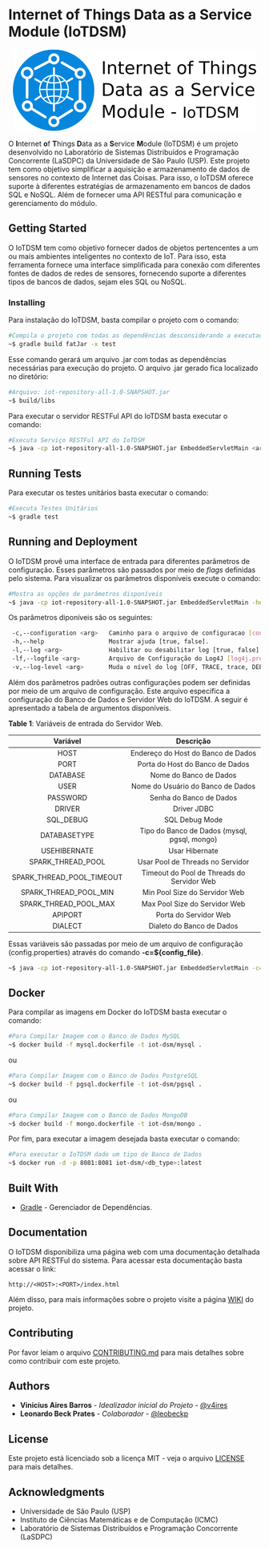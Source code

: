 # **I**nternet **o**f **T**hings **D**ata as a **S**ervice **M**odule (IoTDSM)

<p align="center"><img src="iot-dsm-logo.png"/></p>

O  **I**nternet **o**f **T**hings **D**ata as a **S**ervice **M**odule (IoTDSM) é um projeto desenvolvido no Laboratório de Sistemas Distribuídos e Programação Concorrente (LaSDPC) da Universidade de São Paulo (USP).
Este projeto tem como objetivo simplificar a aquisição e armazenamento de dados de sensores no contexto de Internet das Coisas.
Para isso, o IoTDSM oferece suporte à diferentes estratégias de armazenamento em bancos de dados SQL e NoSQL. Além de fornecer uma API RESTful para comunicação e gerenciamento do módulo.

## Getting Started

O IoTDSM tem como objetivo fornecer dados de objetos pertencentes a um ou mais ambientes inteligentes no contexto de IoT.
Para isso, esta ferramenta fornece uma interface simplificada para conexão com diferentes fontes de dados de redes de sensores, fornecendo suporte a diferentes tipos de bancos de dados, sejam eles SQL ou NoSQL.

### Installing

Para instalação do IoTDSM, basta compilar o projeto com o comando:

```bash
#Compila o projeto com todas as dependências desconsiderando a executação de testes
~$ gradle build fatJar -x test
```

Esse comando gerará um arquivo .jar com todas as dependências necessárias para execução do projeto.
O arquivo .jar gerado fica localizado no diretório:

```bash
#Arquivo: iot-repository-all-1.0-SNAPSHOT.jar
~$ build/libs  
```

Para executar o servidor RESTFul API do IoTDSM basta executar o comando:

```bash
#Executa Serviço RESTFul API do IoTDSM
~$ java -cp iot-repository-all-1.0-SNAPSHOT.jar EmbeddedServletMain <args>
```

## Running Tests

Para executar os testes unitários basta executar o comando:

```bash
#Executa Testes Unitários
~$ gradle test
```

## Running and Deployment

O IoTDSM provê uma interface de entrada para diferentes parâmetros de configuração.
Esses parâmetros são passados por meio de *flags* definidas pelo sistema.
Para visualizar os parâmetros disponíveis execute o comando:

```bash
#Mostra as opções de parâmetros disponíveis
~$ java -cp iot-repository-all-1.0-SNAPSHOT.jar EmbeddedServletMain -help
```

Os parâmetros diponíveis são os seguintes:

```bash
 -c,--configuration <arg>   Caminho para o arquivo de configuracao [config.properties].
 -h,--help                  Mostrar ajuda [true, false].
 -l,--log <arg>             Habilitar ou desabilitar log [true, false].
 -lf,--logfile <arg>        Arquivo de Configuração do Log4J [log4j.properties].
 -v,--log-level <arg>       Muda o nível do log [OFF, TRACE, trace, DEBUG, WARN, ERROR, FATAL, ALL].
```
Além dos parâmetros padrões outras configurações podem ser definidas por meio de um arquivo de configuração.
Este arquivo especifica a configuração do Banco de Dados e Servidor Web do IoTDSM.
A seguir é apresentado a tabela de argumentos disponíveis.

**Table 1**: Variáveis de entrada do Servidor Web.

|          Variável         |                   Descrição                  |
|:-------------------------:|:--------------------------------------------:|
| HOST                      | Endereço do Host do Banco de Dados           |
| PORT                      | Porta do Host do Banco de Dados              |
| DATABASE                  | Nome do Banco de Dados                       |
| USER                      | Nome do Usuário do Banco de Dados            |
| PASSWORD                  | Senha do Banco de Dados                      |
| DRIVER                    | Driver JDBC                                  |
| SQL_DEBUG                 | SQL Debug Mode                               |
| DATABASETYPE              | Tipo do Banco de Dados (mysql, pgsql, mongo) |
| USEHIBERNATE              | Usar Hibernate                               |
| SPARK_THREAD_POOL         | Usar Pool de Threads no Servidor             |
| SPARK_THREAD_POOL_TIMEOUT | Timeout do Pool de Threads do Servidor Web   |
| SPARK_THREAD_POOL_MIN     | Min Pool Size do Servidor Web                |
| SPARK_THREAD_POOL_MAX     | Max Pool Size do Servidor Web                |
| APIPORT                   | Porta do Servidor Web                        |
| DIALECT                   | Dialeto do Banco de Dados                    |

Essas variáveis são passadas por meio de um arquivo de configuração (config.properties) através do comando **-c=${config_file}**.

```bash
~$ java -cp iot-repository-all-1.0-SNAPSHOT.jar EmbeddedServletMain -c=${config_file}
```

## Docker

Para compilar as imagens em Docker do IoTDSM basta executar o comando:

```bash
#Para Compilar Imagem com o Banco de Dados MySQL
~$ docker build -f mysql.dockerfile -t iot-dsm/mysql .
```

ou

```bash
#Para Compilar Imagem com o Banco de Dados PostgreSQL
~$ docker build -f pgsql.dockerfile -t iot-dsm/pgsql .
```

ou

```bash
#Para Compilar Imagem com o Banco de Dados MongoDB
~$ docker build -f mongo.dockerfile -t iot-dsm/mongo .
```

Por fim, para executar a imagem desejada basta executar o comando:

```bash
#Para executar o IoTDSM dado um tipo de Banco de Dados
~$ docker run -d -p 8081:8081 iot-dsm/<db_type>:latest
```

## Built With

* [Gradle](https://gradle.org/) - Gerenciador de Dependências.

## Documentation

O IoTDSM disponibiliza uma página web com uma documentação detalhada sobre API RESTFul do sistema.
Para acessar esta documentação basta acessar o link:

```url
http://<HOST>:<PORT>/index.html
```

Além disso, para mais informações sobre o projeto visite a página [WIKI](https://github.com/v4ires/iot-repository/wiki) do projeto.

## Contributing

Por favor leiam o arquivo [CONTRIBUTING.md](CONTRIBUTING.md) para mais detalhes sobre como contribuir com este projeto.

## Authors

* **Vinicius Aires Barros** - *Idealizador inicial do Projeto* - [@v4ires](https://github.com/v4ires)
* **Leonardo Beck Prates**  - *Colaborador* - [@leobeckp](https://github.com/leobeckp)

## License

Este projeto está licenciado sob a licença MIT - veja o arquivo  [LICENSE](LICENSE) para mais detalhes.

## Acknowledgments

* Universidade de São Paulo (USP)
* Instituto de Ciências Matemáticas e de Computação (ICMC)
* Laboratório de Sistemas Distribuídos e Programação Concorrente (LaSDPC)
